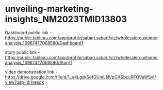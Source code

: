 # unveiling-marketing-insights_NM2023TMID13803


Dashboard public link - https://public.tableau.com/app/profile/sabari.sabari/viz/wholesalercustomeranalysis_16967477008580/Dashboard1

story public link - https://public.tableau.com/app/profile/sabari.sabari/viz/wholesalercustomeranalysis_16967477008580/Story1

video demonstration link - https://drive.google.com/file/d/1Ls4LgxkSefGUmLNVpGXSbcuRFOVaWSvI/view?usp=drivesdk
